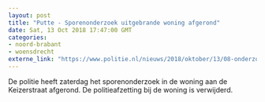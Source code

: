 ```yaml
---
layout: post
title: "Putte - Sporenonderzoek uitgebrande woning afgerond"
date: Sat, 13 Oct 2018 17:47:00 GMT
categories: 
- noord-brabant 
- woensdrecht 
externe_link: "https://www.politie.nl/nieuws/2018/oktober/13/08-onderzoek-brand-putte.html"
---
```


De politie heeft zaterdag het sporenonderzoek in de woning aan de Keizerstraat afgerond. De politieafzetting bij de woning is verwijderd.
